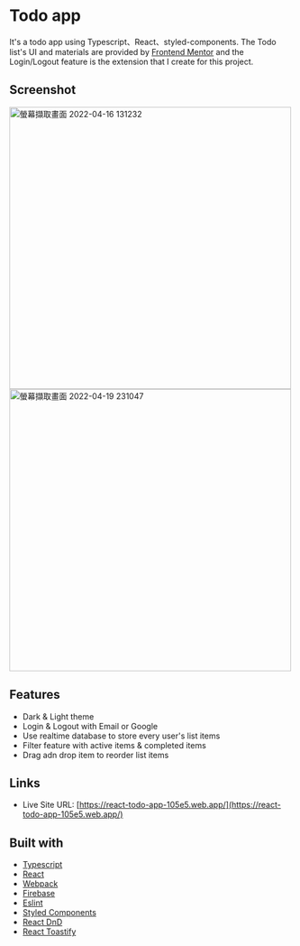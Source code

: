 # Todo app

It's a todo app using Typescript、React、styled-components. The Todo list's UI and materials are provided by [Frontend Mentor](#) and the Login/Logout feature is the extension that I create for this project.

## Screenshot

<img width="500" alt="螢幕擷取畫面 2022-04-16 131232" src="https://user-images.githubusercontent.com/67775387/163662572-c6595915-7a7a-43e0-85cc-1bc0bb29fd3e.png">

<img width="500" alt="螢幕擷取畫面 2022-04-19 231047" src="https://user-images.githubusercontent.com/67775387/164036314-62fdb5f8-0694-4a01-90e0-d27da99b6951.png">

## Features

- Dark & Light theme
- Login & Logout with Email or Google
- Use realtime database to store every user's list items
- Filter feature with active items & completed items 
- Drag adn drop item to reorder list items

## Links

- Live Site URL: [https://react-todo-app-105e5.web.app/](https://react-todo-app-105e5.web.app/)

## Built with

- [Typescript](https://www.typescriptlang.org/)
- [React](https://reactjs.org/)
- [Webpack](https://webpack.js.org/)
- [Firebase](https://firebase.google.com/)
- [Eslint](https://eslint.org/)
- [Styled Components](https://styled-components.com/)
- [React DnD](https://react-dnd.github.io/react-dnd/about)
- [React Toastify](https://fkhadra.github.io/react-toastify/introduction)
